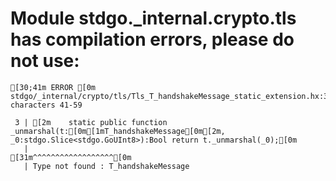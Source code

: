 # Module stdgo._internal.crypto.tls has compilation errors, please do not use:
```
[30;41m ERROR [0m stdgo/_internal/crypto/tls/Tls_T_handshakeMessage_static_extension.hx:3: characters 41-59

 3 | [2m    static public function _unmarshal(t:[0m[1mT_handshakeMessage[0m[2m, _0:stdgo.Slice<stdgo.GoUInt8>):Bool return t._unmarshal(_0);[0m
   |                                         [31m^^^^^^^^^^^^^^^^^^[0m
   | Type not found : T_handshakeMessage


```

